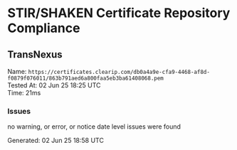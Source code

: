 # STIR/SHAKEN Certificate Repository Compliance

## TransNexus

Name: `https://certificates.clearip.com/db0a4a9e-cfa9-4468-af8d-f0879f076011/863b791aed6a800faa5eb3ba61408068.pem`\
Tested At: 02 Jun 25 18:25 UTC\
Time: 21ms

### Issues

no warning, or error, or notice date level issues were found

Generated: 02 Jun 25 18:58 UTC